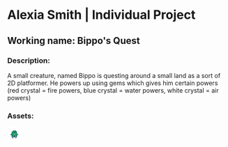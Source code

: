 # Alexia Smith | Individual Project

## Working name: Bippo's Quest
### Description:
A small creature, named Bippo is questing around a small land as a sort of 2D platformer. He powers up using gems which gives him certain powers (red crystal = fire powers, blue crystal = water powers, white crystal = air powers)

### Assets:
![Bippo Base Animation](https://github.com/LegendWeaver/Bippo-s-Quest/blob/main/images/Bippo.gif?raw=true)
